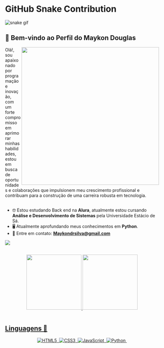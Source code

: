 # GitHub Snake Contribution

![snake gif](https://github.com/Maykondrsilv4/Maykondrsilv4/blob/output/github-contribution-grid-snake.gif)

## 🌟 Bem-vindo ao Perfil do Maykon Douglas

<img src="https://github.com/Maykondrsilv4/Maykondrsilv4/assets/127529239/1e227514-f067-408a-905f-4bfebfb939a0" min-width="400px" max-width="400px" width="450px" align="right">

<section align="left">
 Olá!, sou apaixonado por programação e inovação, com um forte compromisso em aprimorar minhas habilidades, estou em busca de oportunidades e colaborações que impulsionem meu crescimento profissional e contribuam para a construção de uma carreira robusta em tecnologia. <br> <br>

 - 🤓 Estou estudando Back end na **Alura**, atualmente estou cursando **Análise e Desenvolvimento de Sistemas** pela Universidade Estácio de Sá.
 - 🖥️ Atualmente aprofundando meus conhecimentos em **Python**.
 - 💌 Entre em contato: **Maykondrsilva@gmail.com**
 
 <a href="https://www.linkedin.com/in/maykon-douglas-/?originalSubdomain=br" target="_blank"><img src="https://img.shields.io/badge/-LinkedIn-%230077B5?style=for-the-badge&logo=linkedin&logoColor=white" target="_blank"></a>
</section>
<br>

 <div align="center">
   <a href="https://github.com/Maykondrsilv4">
   <img height="180em" src="https://github-readme-stats.vercel.app/api?username=Maykondrsilv4&show_icons=true&theme=radical&include_all_commits=true&count_private=true"/>
   <img height="180em" src="https://github-readme-stats.vercel.app/api/top-langs/?username=Maykondrsilv4&layout=compact&langs_count=6&theme=tokyonight"/>
</div>
<br> 

## Linguagens 🧐
<p align="center">
  <img src="https://img.shields.io/badge/HTML5-68D2E8.svg?style=for-the-badge&logo=HTML5&logoColor=FF204E" alt="HTML5">&nbsp;
  <img src="https://img.shields.io/badge/CSS3-68D2E8.svg?style=for-the-badge&logo=css3&logoColor=A0153E" alt="CSS3">&nbsp;
  <img src="https://img.shields.io/badge/JAVASCRIPT-FDDE55.svg?style=for-the-badge&logo=javascript&logoColor=5D0E41" alt="JavaScript">&nbsp;
  <img src="https://img.shields.io/badge/PYTHON-FEEFAD.svg?style=for-the-badge&logo=Python&logoColor=00224D" alt="Python">&nbsp;
</p>
